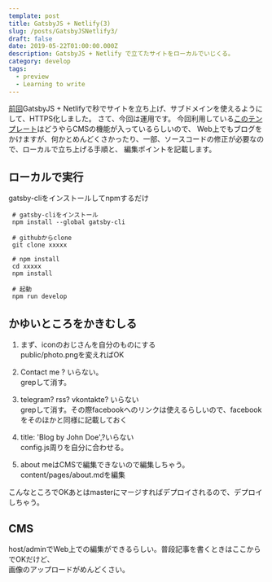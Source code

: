 ```yaml
---
template: post
title: GatsbyJS + Netlify(3)
slug: /posts/GatsbyJSNetlify3/
draft: false
date: 2019-05-22T01:00:00.000Z
description: GatsbyJS + Netlify で立てたサイトをローカルでいじくる。
category: develop
tags:
  - preview
  - Learning to write
---
```



[前回](/posts/GatsbyJSNetlify2/)GatsbyJS + Netlifyで秒でサイトを立ち上げ、サブドメインを使えるようにして、HTTPS化しました。
さて、今回は運用です。
今回利用している[このテンプレート](https://www.gatsbyjs.org/starters/?v=2)はどうやらCMSの機能が入っているらしいので、
Web上でもブログをかけますが、何かとめんどくさかったり、一部、ソースコードの修正が必要なので、ローカルで立ち上げる手順と、
編集ポイントを記載します。

## ローカルで実行
gatsby-cliをインストールしてnpmするだけ
```
 # gatsby-cliをインストール
 npm install --global gatsby-cli
 
 # githubからclone 
 git clone xxxxx

 # npm install
 cd xxxxx
 npm install

 # 起動
 npm run develop

```


## かゆいところをかきむしる
1. まず、iconのおじさんを自分のものにする  
public/photo.pngを変えればOK

2. Contact me ? いらない。  
grepして消す。

3. telegram? rss? vkontakte? いらない  
grepして消す。その際facebookへのリンクは使えるらしいので、facebookをそのほかと同様に記載しておく

4. title: 'Blog by John Doe',?いらない  
config.js周りを自分に合わせる。

5. about meはCMSで編集できないので編集しちゃう。  
content/pages/about.mdを編集


こんなところでOKあとはmasterにマージすればデプロイされるので、デプロイしちゃう。


## CMS
host/adminでWeb上での編集ができるらしい。普段記事を書くときはここからでOKだけど、  
画像のアップロードがめんどくさい。
